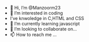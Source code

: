 - 👋 Hi, I’m @Manzoorm23
- 👀 I’m interested in coding
-    I've knwoledge in C,HTML and CSS
- 🌱 I’m currently learning javascript
- 💞️ I’m looking to collaborate on...
- 📫 How to reach me ...

<!---
Manzoorm23/Manzoorm23 is a ✨ special ✨ repository because its `README.md` (this file) appears on your GitHub profile.
You can click the Preview link to take a look at your changes.
--->
